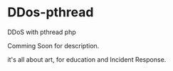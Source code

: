 # DDos-pthread
DDoS with pthread php 

Comming Soon for description. 


it's all about art, for education and Incident Response. 
